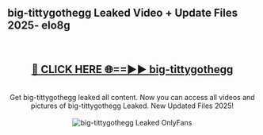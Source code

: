 <h2>big-tittygothegg Leaked Video + Update Files 2025- elo8g</h2>
<br>
<div align="center">
<h2><a href="https://libra.edu.pl?big-tittygothegg" rel="nofollow">🔴 CLICK HERE 🌐==►► big-tittygothegg</a></h2>
<br>
Get big-tittygothegg leaked all content. Now you can access all videos and pictures of big-tittygothegg Leaked. New Updated Files 2025!
<br>
<br>
<a href="https://libra.edu.pl?big-tittygothegg" rel="nofollow" data-target="animated-image.originalLink"><img src="https://i.ibb.co.com/WyWwxjT/player-gif2.gif" alt="big-tittygothegg Leaked OnlyFans" style="max-width: 100%; display: inline-block;" data-target="animated-image.originalImage"></a>
</div>
<br>